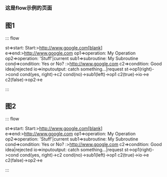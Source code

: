 ### 这是flow示例的页面

## 图1

::: flow

st=>start: Start:>http://www.google.com[blank]
e=>end:>http://www.google.com
op1=>operation: My Operation
op2=>operation: 'Stuff'|current
sub1=>subroutine: My Subroutine
cond=>condition: Yes or No? :>http://www.google.com
c2=>condition: Good idea|rejected
io=>inputoutput: catch something...|request
st->op1(right)->cond
cond(yes, right)->c2
cond(no)->sub1(left)->op1
c2(true)->io->e
c2(false)->op2->e

:::

## 图2

::: flow

st=>start: Start:>http://www.google.com[blank]
e=>end:>http://www.google.com
op1=>operation: My Operation
op2=>operation: 'Stuff'|current
sub1=>subroutine: My Subroutine
cond=>condition: Yes or No? :>http://www.google.com
c2=>condition: Good idea|rejected
io=>inputoutput: catch something...|request
st->op1(right)->cond
cond(yes, right)->c2
cond(no)->sub1(left)->op1
c2(true)->io->e
c2(false)->op2->e

:::

